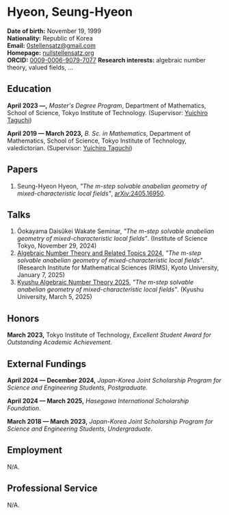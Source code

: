 # Hyeon, Seung-Hyeon

**Date of birth:** November 19, 1999  
**Nationality:** Republic of Korea  
**Email:** [0stellensatz@gmail.com](mailto:0stellensatz@gmail.com)  
**Homepage:** [nullstellensatz.org](https://nullstellensatz.org)  
**ORCID:** [0009-0006-9079-7077](https://orcid.org/0009-0006-9079-7077)
**Research interests:** algebraic number theory, valued fields, ...  

## Education

**April 2023 —,** _Master's Degree Program_, Department of Mathematics, School of Science, Tokyo Institute of Technology. (Supervisor: [Yuichiro Taguchi](https://www.genealogy.math.ndsu.nodak.edu/id.php?id=174878))

**April 2019 — March 2023,** _B. Sc. in Mathematics_, Department of Mathematics, School of Science, Tokyo Institute of Technology, valedictorian. (Supervisor: [Yuichiro Taguchi](https://www.genealogy.math.ndsu.nodak.edu/id.php?id=174878))

## Papers

1. Seung-Hyeon Hyeon, _"The m-step solvable anabelian geometry of mixed-characteristic local fields"_, [arXiv:2405.16950](https://arxiv.org/abs/2405.16950).

## Talks

1. Ôokayama Daisûkei Wakate Seminar, _"The m-step solvable anabelian geometry of mixed-characteristic local fields"_. (Institute of Science Tokyo, November 29, 2024)
2. [Algebraic Number Theory and Related Topics 2024](https://sites.google.com/view/rims-ant-2024/english?authuser=0), _"The m-step solvable anabelian geometry of mixed-characteristic local fields"_. (Research Institute for Mathematical Sciences (RIMS), Kyoto University, January 7, 2025)
3. [Kyushu Algebraic Number Theory 2025](https://sites.google.com/view/kyushuant2025), _"The m-step solvable anabelian geometry of mixed-characteristic local fields"_. (Kyushu University, March 5, 2025)

## Honors

**March 2023,** Tokyo Institute of Technology, _Excellent Student Award for Outstanding Academic Achievement_.

## External Fundings

**April 2024 — December 2024,** _Japan-Korea Joint Scholarship Program for Science and Engineering Students, Postgraduate._

**April 2024 — March 2025,** _Hasegawa International Scholarship Foundation_.

**March 2018 — March 2023,** _Japan-Korea Joint Scholarship Program for Science and Engineering Students, Undergraduate_.

## Employment

N/A.

## Professional Service

N/A.
